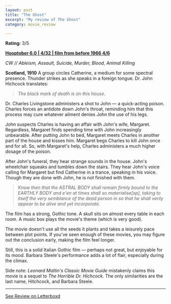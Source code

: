 ```yaml
---
layout: post
title: "The Ghost"
excerpt: "My review of The Ghost"
category: movie_review

---
```


**Rating:** 3/5

<b><a href="https://boxd.it/pPVYg/detail">Hooptober 6.0 | 4/32 | film from before 1966 4/6</a></b>

<i>CW // Ableism, Assault, Suicide, Murder, Blood, Animal Killing</i>

<b>Scotland, 1910</b>
A group circles Catherine, a medium for some spectral presence. Thunder strikes as she speaks in a foreign tongue. Dr. John Hichcock translates:

<blockquote><i>The black mark of death is on this house.</i></blockquote>

Dr. Charles Livingstone administers a shot to John — a quick-acting poison. Charles forces an antidote down John's throat, reminding him that this process may cure whatever ailment denies John the use of his legs.

John suspects Charles is having an affair with John's wife, Margaret. Regardless, Margaret finds spending time with John increasingly unbearable. After putting John to bed, Margaret meets Charles in another part of the house and kisses him. Margaret begs Charles to kill John once and for all. So, with Margaret's help, Charles administers a much higher dosage of the poison.

After John's funeral, they hear strange sounds in the house. John's wheelchair squeaks and tumbles down the stairs. They hear John's voice calling for Margaret but find Catherine in a trance, speaking in his voice. Though they are done with John, he is not finished with them.

<blockquote><i>Know then that the ASTRAL BODY shall remain firmly bound to the EARTHLY BODY and e'en at times shall so materialise[sp], taking to itself the very semblance of the dead person in so that he shall verily appear to be alive and yet incorporate.</i></blockquote>

The film has a strong, Gothic tone. A skull sits on almost every table in each room. A music box plays the movie's theme (which is very good).

The movie doesn't use all the seeds it plants and takes a leisurely pace between plot points. If you've seen enough of these movies, you may figure out the conclusion early, making the film feel longer.

Still, this is a solid Italian Gothic film — perhaps not great, but enjoyable for its mood. Barbara Steele's performance adds a lot of flair, especially during the climax.

Side note: <i>Leonard Maltin's Classic Movie Guide</i> mistakenly claims this movie is a sequel to <i>The Horrible Dr. Hichcock</i>. The only similarities are the last name, Hitchcock, and Barbara Steele.

<hr>

[See Review on Letterboxd](https://boxd.it/5YIf9P)
